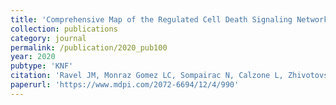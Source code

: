 ```yaml
---
title: 'Comprehensive Map of the Regulated Cell Death Signaling Network: A Powerful Analytical Tool for Studying Diseases'
collection: publications
category: journal
permalink: /publication/2020_pub100
year: 2020
pubtype: 'KNF'
citation: 'Ravel JM, Monraz Gomez LC, Sompairac N, Calzone L, Zhivotovsky B, Kroemer G, Barillot E, Zinovyev A, Kuperstein I. Comprehensive Map of the Regulated Cell Death Signaling Network: A Powerful Analytical Tool for Studying Diseases. Cancers (Basel). 2020. 12(4):990'
paperurl: 'https://www.mdpi.com/2072-6694/12/4/990'
---
```


